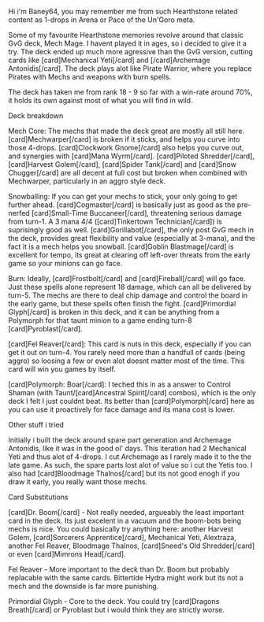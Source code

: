 Hi i'm Baney64, you may remember me from such Hearthstone related content as 1-drops in Arena or Pace of the Un'Goro meta. 

Some of my favourite Hearthstone memories revolve around that classic GvG deck, Mech Mage. I havent played it in ages, so i decided to give it a try. The deck ended up much more agressive than the GvG version, cutting cards like [card]Mechanical Yeti[/card] and [/card]Archemage Antonidis[/card]. The deck plays alot like Pirate Warrior, where you replace Pirates with Mechs and weapons with burn spells.

The deck has taken me from rank 18 - 9 so far with a win-rate around 70%,  it holds its own against most of what you will find in wild.

Deck breakdown

Mech Core: The mechs that made the deck great are mostly all still here. [card]Mechwarper[/card] is broken if it sticks, and helps you curve into those 4-drops. [card]Clockwork Gnome[/card] also helps you curve out, and synergies with [card]Mana Wyrm[/card]. [card]Piloted Shredder[/card], [card]Harvest Golem[/card], [card]Spider Tank[/card] and [card]Snow Chugger[/card] are all decent at full cost but broken when combined with Mechwarper, particularly in an aggro style deck.

Snowballing: If you can get your mechs to stick, your only going to get further ahead. [card]Cogmaster[/card] is basically just as good as the pre-nerfed [card]Small-Time Buccaneer[/card], threatening serious damage from turn-1. A 3 mana 4/4 ([card]Tinkertown Technician[/card]) is suprisingly good as well. [card]Gorillabot[/card], the only post GvG mech in the deck, provides great flexibility and value (especially at 3-mana), and the fact it is a mech helps you snowball. [card]Goblin Blastmage[/card] is excellent for tempo, its great at clearing off left-over threats from the early game so your minions can go face.

Burn: Ideally, [card]Frostbolt[/card] and [card]Fireball[/card] will go face. Just these spells alone represent 18 damage, which can all be delivered by turn-5. The mechs are there to deal chip damage and control the board in the early game, but these spells often finish the fight. [card]Primordial Glyph[/card] is broken in this deck, and it can be anything from a Polymorph for that taunt minion to a game ending turn-8 [card]Pyroblast[/card].

[card]Fel Reaver[/card]: This card is nuts in this deck, especially if you can get it out on turn-4. You rarely need more than a handfull of cards (being aggro) so loosing a few or even alot doesnt matter most of the time. This card will win you games by itself.

[card]Polymorph: Boar[/card]: I teched this in as a answer to Control Shaman (with Taunt/[card]Ancestral Spirit[/card] combos), which is the only deck I felt I just couldnt beat. Its better than [card]Polymorph[/card] here as you can use it proactively for face damage and its mana cost is lower.

Other stuff i tried

Initially i built the deck around spare part generation and Archemage Antonidis, like it was in the good ol' days. This iteration had 2 Mechanical Yeti and thus alot of 4-drops. I cut Archemage as I rarely made it to the the late game. As such, the spare parts lost alot of value so i cut the Yetis too. I also had [card]Bloodmage Thalnos[/card] but its not good enogh if you draw it early, you really want those mechs.

Card Substitutions

[card]Dr. Boom[/card] - Not really needed, argueably the least important card in the deck. Its just excelent in a vacuum and the boom-bots being mechs is nice. You could basically try anything here: another Harvest Golem, [card]Sorcerers Apprentice[/card], Mechanical Yeti, Alextraza, another Fel Reaver, Bloodmage Thalnos, [card]Sneed's Old Shredder[/card] or even [card]Mimrons Head[/card].

Fel Reaver - More important to the deck than Dr. Boom but probably replacable with the same cards. Bittertide Hydra might work but its not a mech and the downside is far more punishing.

Primordial Glyph - Core to the deck. You could try [card]Dragons Breath[/card] or Pyroblast but i would think they are strictly worse. 
